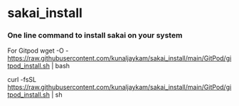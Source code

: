 # sakai_install
### One line command to install sakai on your system


For Gitpod
wget -O - https://raw.githubusercontent.com/kunaljaykam/sakai_install/main/GitPod/gitpod_install.sh | bash

curl -fsSL https://raw.githubusercontent.com/kunaljaykam/sakai_install/main/GitPod/gitpod_install.sh | sh